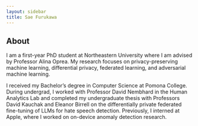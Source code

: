 ```yaml
---
layout: sidebar
title: Sae Furukawa
---
```


<!-- hide the big page title on home -->
<style>.page-title{display:none}</style>

## About
I am a first-year PhD student at Northeastern University where I am advised by Professor Alina Oprea. My research focuses on privacy-preserving machine learning, differential privacy, federated learning, and adversarial machine learning.

I received my Bachelor’s degree in Computer Science at Pomona College. During undergrad, I worked with Professor David Nembhard in the Human Analytics Lab and completed my undergraduate thesis with Professors David Kauchak and Eleanor Birrell on the differentially private federated fine-tuning of LLMs for hate speech detection. Previously, I interned at Apple, where I worked on on-device anomaly detection research.

